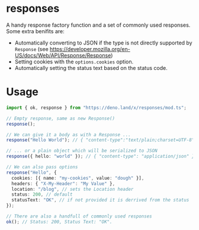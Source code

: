# responses

A handy response factory function and a set of commonly used responses. Some
extra benifits are:

- Automatically converting to JSON if the type is not directly supported by
  `Response` (see
  https://developer.mozilla.org/en-US/docs/Web/API/Response/Response)
- Setting cookies with the `options.cookies` option.
- Automatically setting the status text based on the status code.

# Usage

```ts
import { ok, response } from "https://deno.land/x/responses/mod.ts";

// Empty response, same as new Response()
response();

// We can give it a body as with a Response ...
response("Hello World"); // { "content-type":"text/plain;charset=UTF-8" }

// ... or a plain object which will be serialized to JSON
response({ hello: "world" }); // { "content-type": "application/json" }

// We can also pass options
response("Hello", {
  cookies: [{ name: "my-cookies", value: "dough" }],
  headers: { "X-My-Header": "My Value" },
  location: "/blog", // sets the Location header
  status: 200, // default
  statusText: "OK", // if not provided it is derrived from the status
});

// There are also a handfull of commonly used responses
ok(); // Status: 200, Status Text: "OK".
```
